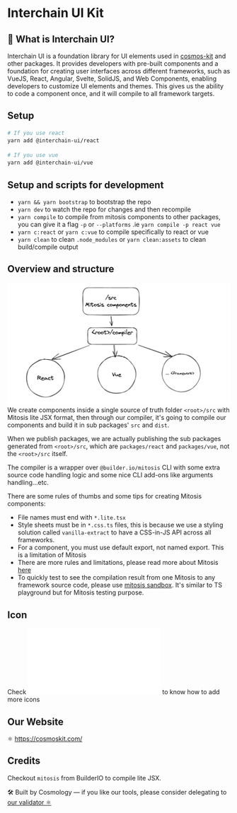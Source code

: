 # Interchain UI Kit

## 📣 What is Interchain UI?

Interchain UI is a foundation library for UI elements used in [cosmos-kit](https://github.com/cosmology-tech/cosmos-kit) and other packages. It provides developers with pre-built components and a foundation for creating user interfaces across different frameworks, such as VueJS, React, Angular, Svelte, SolidJS, and Web Components, enabling developers to customize UI elements and themes. This gives us the ability to code a component once, and it will compile to all framework targets.

## Setup

```bash
# If you use react
yarn add @interchain-ui/react

# If you use vue
yarn add @interchain-ui/vue
```

## Setup and scripts for development

- `yarn && yarn bootstrap` to bootstrap the repo
- `yarn dev` to watch the repo for changes and then recompile
- `yarn compile` to compile from mitosis components to other packages, you can give it a flag `-p` or `--platforms` .ie `yarn compile -p react vue`
- `yarn c:react` or `yarn c:vue` to compile specifically to react or vue
- `yarn clean` to clean `.node_modules` or `yarn clean:assets` to clean build/compile output

## Overview and structure

![Overview](./docs/overview-ui-kit.png)
We create components inside a single source of truth folder `<root>/src` with Mitosis lite JSX format, then through our compiler, it's going to compile our components and build it in sub packages' `src` and `dist`.

When we publish packages, we are actually publishing the sub packages generated from `<root>/src`, which are `packages/react` and `packages/vue`, not the `<root>/src` itself.

The compiler is a wrapper over `@builder.io/mitosis` CLI with some extra source code handling logic and some nice CLI add-ons like arguments handling...etc.

There are some rules of thumbs and some tips for creating Mitosis components:

- File names must end with `*.lite.tsx`
- Style sheets must be in `*.css.ts` files, this is because we use a styling solution called `vanilla-extract` to have a CSS-in-JS API across all frameworks.
- For a component, you must use default export, not named export. This is a limitation of Mitosis
- There are more rules and limitations, please read more about Mitosis [here](https://github.com/BuilderIO/mitosis/tree/main/docs)
- To quickly test to see the compilation result from one Mitosis to any framework source code, please use
[mitosis sandbox](https://mitosis.builder.io/). It's similar to TS playground but for Mitosis testing purpose.

## Icon

Check ![Icon guide](./docs/icons.md) to know how to add more icons

## Our Website

⚛️ https://cosmoskit.com/

## Credits

Checkout `mitosis` from BuilderIO to compile lite JSX. 

🛠 Built by Cosmology — if you like our tools, please consider delegating to [our validator ⚛️](https://cosmology.tech/validator)
